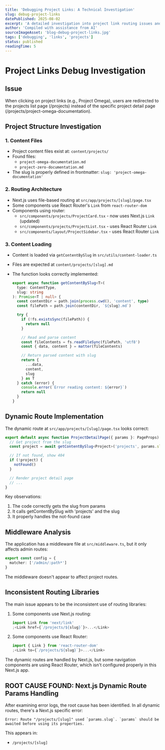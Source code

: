 ```yaml
---
title: 'Debugging Project Links: A Technical Investigation'
slug: debug-project-links
datePublished: 2025-08-02
excerpt: 'A detailed investigation into project link routing issues and their resolution'
author: 'Compiled with assistance from AI'
sourceImageAsset: 'blog-debug-project-links.jpg'
tags: ['debugging', 'links', 'projects']
status: published
readingTime: 5
---
```


# Project Links Debug Investigation

## Issue

When clicking on project links (e.g., Project Omega), users are redirected to the projects list page (/projects) instead of the specific project detail page (/projects/project-omega-documentation).

## Project Structure Investigation

### 1. Content Files

- Project content files exist at: `content/projects/`
- Found files:
  - `project-omega-documentation.md`
  - `project-zero-documentation.md`
- The slug is properly defined in frontmatter: `slug: 'project-omega-documentation'`

### 2. Routing Architecture

- Next.js uses file-based routing at `src/app/projects/[slug]/page.tsx`
- Some components use React Router's `Link` from `react-router-dom`
- Components using router:
  - `src/components/projects/ProjectCard.tsx` - now uses Next.js `Link` (updated)
  - `src/components/projects/ProjectList.tsx` - uses React Router `Link`
  - `src/components/layout/ProjectSidebar.tsx` - uses React Router `Link`

### 3. Content Loading

- Content is loaded via `getContentBySlug` in `src/utils/content-loader.ts`
- Files are expected at `content/projects/[slug].md`
- The function looks correctly implemented:

  ```typescript
  export async function getContentBySlug<T>(
    type: ContentType,
    slug: string
  ): Promise<T | null> {
    const contentDir = path.join(process.cwd(), 'content', type)
    const filePath = path.join(contentDir, `${slug}.md`)

    try {
      if (!fs.existsSync(filePath)) {
        return null
      }

      // Read and parse content
      const fileContents = fs.readFileSync(filePath, 'utf8')
      const { data, content } = matter(fileContents)

      // Return parsed content with slug
      return {
        ...data,
        content,
        slug
      } as T
    } catch (error) {
      console.error(`Error reading content: ${error}`)
      return null
    }
  }
  ```

## Dynamic Route Implementation

The dynamic route at `src/app/projects/[slug]/page.tsx` looks correct:

```typescript
export default async function ProjectDetailPage({ params }: PageProps) {
  // Get project from the slug
  const project = await getContentBySlug<Project>('projects', params.slug)

  // If not found, show 404
  if (!project) {
    notFound()
  }

  // Render project detail page
  // ...
}
```

Key observations:

1. The code correctly gets the slug from params
2. It calls getContentBySlug with 'projects' and the slug
3. It properly handles the not-found case

## Middleware Analysis

The application has a middleware file at `src/middleware.ts`, but it only affects admin routes:

```typescript
export const config = {
  matcher: ['/admin/:path*']
}
```

The middleware doesn't appear to affect project routes.

## Inconsistent Routing Libraries

The main issue appears to be the inconsistent use of routing libraries:

1. Some components use Next.js routing:

   ```typescript
   import Link from 'next/link'
   ;<Link href={`/projects/${slug}`}>...</Link>
   ```

2. Some components use React Router:
   ```typescript
   import { Link } from 'react-router-dom'
   ;<Link to={`/projects/${slug}`}>...</Link>
   ```

The dynamic routes are handled by Next.js, but some navigation components are using React Router, which isn't configured properly in this Next.js app.

## ROOT CAUSE FOUND: Next.js Dynamic Route Params Handling

After examining error logs, the root cause has been identified. In all dynamic routes, there's a Next.js specific error:

```
Error: Route "/projects/[slug]" used `params.slug`. `params` should be awaited before using its properties.
```

This appears in:

- `/projects/[slug]`
